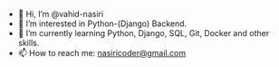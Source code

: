- 👋 Hi, I’m @vahid-nasiri
- 👀 I’m interested in Python-(Django) Backend.
- 🌱 I’m currently learning Python, Django, SQL, Git, Docker and other skills.
- 📫 How to reach me: nasiricoder@gmail.com

<!---
nasiricoder/nasiricoder is a ✨ special ✨ repository because its `README.md` (this file) appears on your GitHub profile.
You can click the Preview link to take a look at your changes.
--->
